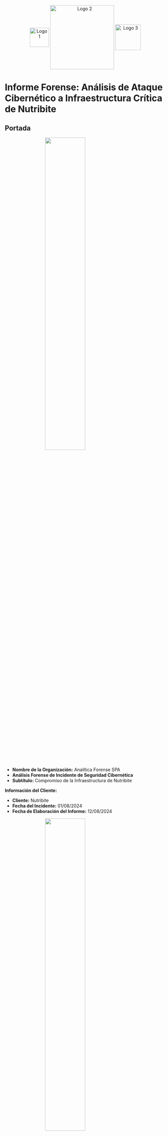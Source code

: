 <div style="text-align: center;">
    <img src="images.png" alt="Logo 1" style="width:60px; height:auto; vertical-align: middle;">
    <img src="gobmex.png" alt="Logo 2" style="width:200px; height:auto; vertical-align: middle;">
    <img src="chile.jpg" alt="Logo 3" style="width:80px; height:auto; vertical-align: middle;">
</div>


# Informe Forense: Análisis de Ataque Cibernético a Infraestructura Crítica de Nutribite

## Portada

<img src="analitica.png" width="50%" height="50%" style="display: block; margin: 0 auto;">

- **Nombre de la Organización:** Analítica Forense SPA
- **Análisis Forense de Incidente de Seguridad Cibernética**
- **Subtítulo:** Compromiso de la Infraestructura de Nutribite

**Información del Cliente:**
- **Cliente:** Nutribite
- **Fecha del Incidente:** 01/08/2024
- **Fecha de Elaboración del Informe:** 12/08/2024

<img src="NutribiteLogo.png" width="50%" height="50%" style="display: block; margin: 0 auto;">

**Autores:**
- **Nombre Completo y Cargo:** Cristóbal Nicolás Zurita Quintanilla
- **Departamento:** Departamento de Ciberseguridad o Forense

**Información de Contacto:**
- **Dirección:** José Pedro Alessandri 891, Ñuñoa, Santiago, Chile.
- **Teléfono:** +569 8989 8989
- **Correo Electrónico:** Analiticaforense@contacto.cl

- **Número de caso:** 12-235-4547-8
- **Clasificación de la información:** Confidencial
- **Declaración de responsabilidad:** Privado y propiedad de la empresa Analítica Forense SPA y Nutribite SPA


---


## Resumen Ejecutivo

Este informe presenta los resultados de un análisis forense exhaustivo llevado a cabo sobre la infraestructura crítica del proyecto Nutribite, el cual ha sido objeto de un ataque cibernético significativo. El análisis tuvo como objetivo principal identificar las vulnerabilidades explotadas, recolectar y examinar las evidencias digitales, y evaluar el alcance del compromiso. Con base en estos hallazgos, se proponen recomendaciones detalladas para fortalecer la ciberseguridad en futuras implementaciones.

## Introducción

Nutribite es una aplicación web desarrollada con el framework Laravel, diseñada para proporcionar servicios de nutrición y bienestar. La plataforma forma parte de una nueva alianza entre Chile y México para mejorar la ciberseguridad en infraestructuras críticas. Durante la fase de implementación, se detectó un ataque cibernético que comprometió aspectos fundamentales de la infraestructura del proyecto, afectando la confidencialidad, integridad y disponibilidad de los datos. Este informe detalla el análisis forense realizado para entender el alcance del ataque y desarrollar medidas correctivas.

## Antecedentes del Caso

Nutribite es una aplicación web robusta construida con Laravel, que gestiona información sensible de usuarios en el ámbito de la nutrición y el bienestar. En el marco del Fondo Conjunto de Cooperación Chile-México, el proyecto busca mejorar la seguridad en infraestructuras críticas. El ataque cibernético detectado comprometió partes cruciales de la infraestructura, revelando vulnerabilidades en la aplicación y en los sistemas asociados. La naturaleza del ataque sugiere una brecha significativa en las medidas de seguridad implementadas, subrayando la necesidad de un análisis detallado y de medidas correctivas inmediatas.

## Objetivos del Análisis

1. **Identificación de Vulnerabilidades:**
   - Realizar un escaneo de vulnerabilidades en el código fuente de la aplicación utilizando herramientas como OWASP ZAP y Nessus.
   - Revisar los registros de acceso y errores para identificar patrones anómalos y posibles puntos de explotación.
   - Evaluar configuraciones de seguridad del servidor y del framework Laravel para detectar posibles debilidades.

2. **Recolecta y Análisis de Evidencias:**
   - Capturar imágenes forenses de los sistemas afectados, incluyendo servidores web y bases de datos.
   - Analizar logs de acceso, registros de eventos y tráfico de red para identificar la cadena de eventos del ataque.
   - Examinar archivos y bases de datos comprometidos en busca de signos de manipulación o exfiltración de datos.

3. **Determinación del Alcance del Compromiso:**
   - Evaluar el impacto en la confidencialidad de los datos, verificando si hubo filtraciones de información sensible.
   - Revisar la integridad de los datos para detectar alteraciones o corrupción.
   - Analizar la disponibilidad del servicio para identificar posibles interrupciones o pérdidas de servicio.

4. **Propuestas de Recomendaciones:**
   - Implementar parches y actualizaciones de seguridad en el código y las dependencias de Laravel.
   - Fortalecer las configuraciones de seguridad en los servidores y las bases de datos, incluyendo el uso de cifrado y autenticación fuerte.
   - Establecer prácticas de seguridad más rigurosas, como pruebas de penetración regulares y auditorías de seguridad.
   - Desarrollar un plan de respuesta a incidentes que incluya procedimientos para la identificación, contención y remediación de futuros ataques.

---

## Metodología

### 1. Configuración Inicial y Preparación

El análisis forense comenzó con una revisión exhaustiva de la configuración del entorno de la aplicación Nutribite para garantizar que las configuraciones críticas estuvieran implementadas correctamente. Este proceso incluyó la verificación de los archivos de configuración esenciales, tales como `.env` y `config/app.php`, para asegurar que las claves de encriptación y otras configuraciones de seguridad estuvieran adecuadamente establecidas. Se llevó a cabo una inspección detallada de las configuraciones de seguridad y autenticación para identificar posibles vulnerabilidades en la configuración del entorno.

### 1.2 Herramientas Utilizadas en el Análisis Forense

1. **Wireshark 3.4.3**
   - **Función:** Captura y análisis de tráfico de red.
   - **Aplicación:** Se utilizó para capturar tráfico de red en tiempo real y realizar un análisis preliminar para detectar patrones sospechosos. Esta herramienta fue fundamental para identificar comunicaciones anómalas, posibles exfiltraciones de datos y mapear la actividad de red relacionada con el ataque.

2. **Nmap 7.92**
   - **Función:** Escaneo de red y descubrimiento de sistemas.
   - **Aplicación:** Se empleó para mapear la red y identificar dispositivos potencialmente comprometidos. Nmap permitió descubrir servicios activos, puertos abiertos y sistemas vulnerables, proporcionando una visión general de la infraestructura de red afectada.

3. **Autopsy 4.19.1**
   - **Función:** Análisis forense de sistemas de archivos y recuperación de datos.
   - **Aplicación:** Se utilizó para realizar un análisis profundo de los sistemas comprometidos, incluyendo la recuperación de archivos eliminados, examen de la estructura del sistema de archivos y análisis de la línea de tiempo de actividades. Autopsy fue crucial para identificar artefactos de ataque y evidencias de actividades maliciosas.

4. **FTK (Forensic Toolkit) 7.4**
   - **Función:** Adquisición y análisis de imágenes forenses.
   - **Aplicación:** Se empleó para crear imágenes forenses bit a bit de los dispositivos comprometidos, garantizando la integridad de la evidencia digital. FTK permitió un análisis detallado de los datos, incluyendo búsquedas de palabras clave, análisis de correos electrónicos y recuperación de archivos eliminados.

5. **SIFT (SANS Investigative Forensic Toolkit) Workstation 3.0**
   - **Función:** Suite de herramientas para análisis forense digital.
   - **Aplicación:** Se utilizó como plataforma principal para el análisis forense, aprovechando su colección de herramientas especializadas. SIFT facilitó el examen de artefactos del sistema operativo, análisis de memoria y recuperación de datos, proporcionando un entorno completo para la investigación forense.

---

## 2 Procedimientos de Adquisición Forense

Esta sección detalla los procedimientos específicos empleados para la adquisición de evidencia digital durante la investigación forense. Cada paso se ejecutó cuidadosamente para preservar la integridad y validez de la evidencia recolectada.

### 2.1.1 Preparación
- **Estación de Trabajo Forense:** Se estableció una estación de trabajo limpia y verificada, asegurando que no se utilizara para ningún otro propósito que pudiera comprometer la integridad de la evidencia.
- **Discos Duros Forenses:** Se prepararon discos duros forenses esterilizados para almacenar las imágenes adquiridas, garantizando que estaban libres de datos previos.
- **Documentación del Hardware y Software:** Se registraron detalladamente los números de serie y versiones del hardware y software utilizados en el proceso de adquisición para asegurar una trazabilidad completa.

### 2.1.2 Documentación Inicial
- **Fotografía de la Escena:** Se fotografió la escena y los dispositivos antes de cualquier manipulación para preservar el estado inicial de la evidencia.
- **Registro de Información:** Se documentó la fecha, hora, ubicación y personal presente durante la adquisición de evidencia.
- **Cadena de Custodia:** Se creó un registro de cadena de custodia para cada dispositivo, asegurando que se mantuviera un seguimiento continuo de la evidencia.

### 2.1.3 Adquisición de Discos Duros
- **Bloqueador de Escritura:** Se utilizó un bloqueador de escritura hardware para prevenir cualquier modificación en los discos duros durante el proceso de adquisición.
- **Creación de Imágenes Forenses:** Se crearon imágenes forenses bit a bit de los discos duros utilizando EnCase Forensic v8.09, asegurando que se capturara una copia exacta de los datos.
- **Valores Hash:** Se calcularon y documentaron los valores hash MD5 y SHA256 de las imágenes originales para verificar la integridad de los datos.
- **Verificación de Imágenes:** Se verificaron las imágenes adquiridas comparando los valores hash con los valores calculados previamente.

### 2.1.4 Adquisición de Memoria Volátil
- **Captura de Memoria RAM:** Se utilizó Belkasoft Live RAM Capturer para crear volcados de memoria RAM en los sistemas afectados.
- **Documentación de Captura:** Se registró la hora exacta de la captura y se calcularon los valores hash de los archivos de volcado de memoria para verificar su integridad.

### 2.1.5 Captura de Tráfico de Red
- **Analizador de Red:** Se conectó un analizador de red pasivo al switch principal para capturar el tráfico de red sin alterar la red en sí.
- **Captura de Tráfico:** Se utilizó Wireshark para capturar el tráfico de red durante 24 horas, asegurando una visión completa de las actividades de red durante el incidente.
- **Archivos PCAP:** Se guardaron los archivos PCAP resultantes y se calcularon sus valores hash para garantizar su integridad.

### 2.1.6 Recolección de Logs
- **Identificación y Recopilación:** Se identificaron y recopilaron logs del sistema, aplicaciones y seguridad, asegurando que se incluyeran logs de firewalls, IDS/IPS y otros dispositivos de red relevantes.
- **Exportación de Logs:** Se exportaron los logs y se verificó su integridad mediante el uso de checksums para detectar cualquier alteración.

### 2.1.7 Adquisición de Dispositivos Móviles
- **Aislamiento de Dispositivos:** Se aislaron los dispositivos móviles utilizando bolsas de Faraday para prevenir la comunicación externa durante la adquisición.
- **Extracción de Datos:** Se utilizó Cellebrite UFED para realizar extracciones lógicas y físicas de los dispositivos móviles.
- **Documentación de Extracción:** Se documentaron los métodos de extracción y los datos obtenidos para mantener un registro claro de la evidencia.

### 2.1.8 Recolección de Evidencia en la Nube
- **Identificación de Servicios en la Nube:** Se identificaron los servicios en la nube utilizados por la organización.
- **Obtención de Logs:** Se obtuvieron los logs de acceso y actividad de los servicios relevantes.
- **Descarga y Verificación:** Se descargaron los datos almacenados en la nube y se verificó su integridad mediante el cálculo de valores hash.

### 2.1.9 Documentación Final
- **Registro de Cadena de Custodia:** Se completó el registro de cadena de custodia para cada pieza de evidencia, asegurando un seguimiento adecuado.
- **Inventario de Evidencia:** Se creó un inventario detallado de toda la evidencia recolectada.
- **Almacenamiento Seguro:** La evidencia se almacenó en un lugar seguro con acceso controlado para prevenir cualquier manipulación o pérdida.

### 2.1.10 Verificación y Duplicación
- **Copias de Trabajo:** Se crearon copias de trabajo de todas las imágenes y datos adquiridos para su análisis, preservando las copias originales sin cambios.
- **Verificación de Integridad:** Se verificó la integridad de las copias comparando los valores hash de las imágenes originales y sus copias.
- **Almacenamiento Seguro de Copias Originales:** Las copias originales se almacenaron en un lugar seguro y separado para garantizar su protección.

### 2.1.11 Captura y Análisis de Tráfico de Red

Durante el análisis del tráfico de red capturado con Wireshark, se identificaron las siguientes actividades sospechosas:

- **Conexión Sospechosa:** Se observó una conexión continua desde la IP 192.168.94.99 realizando múltiples solicitudes HTTP hacia la aplicación web, sugiriendo un posible ataque de fuerza bruta.
- **Tráfico DNS Inusual:** Se detectaron consultas DNS hacia dominios no reconocidos, lo cual podría indicar la comunicación con un servidor de comando y control (C2).

<img src="wireshark1.png" width="80%" height="50%" style="display: block; margin: 0 auto;">
<br>

<img src="wireshark2.png" width="80%" height="50%" style="display: block; margin: 0 auto;">

**Gráfico de Secuencia del Ataque:**

```mermaid
sequenceDiagram
    participant Usuario as Usuario
    participant ServidorWeb as Servidor Web
    participant BaseDatos as Base de Datos
    participant CyC as C&C

    Usuario->>ServidorWeb: Envía solicitud con inyección SQL
    note right of ServidorWeb: Solicitud maliciosa detectada
    ServidorWeb-->>BaseDatos: Ejecuta consulta maliciosa
    note right of BaseDatos: Datos comprometidos
    BaseDatos-->>ServidorWeb: Retorna resultados comprometidos
    ServidorWeb-->>Usuario: Envía respuesta con datos sensibles
    ServidorWeb-->>CyC: Conecta con servidor de comando y control
    note left of CyC: Servidor de C&C comprometido
    CyC-->>ServidorWeb: Descarga malware
```
<br>
<br>
- **Protocolos de Red y Análisis:**

```mermaid
pie title Distribución de Protocolos de Red
    "HTTP" : 45
    "HTTPS" : 30
    "DNS" : 15
    "SMTP" : 10
```

### 2.2 Hallazgos del Análisis de Logs de Acceso

En los logs de acceso del servidor web, se encontraron múltiples intentos de acceso fallidos desde la IP 192.168.94.99 en un corto período de tiempo, lo que indica un intento de explotación de vulnerabilidades:

- **Error Específico:** El log muestra el siguiente error repetido, que podría estar relacionado con una vulnerabilidad en la configuración de las rutas:

```
[2024-08-12 14:35:22] local.ERROR: SQLSTATE[42S22]: Column not found: 1054 Unknown column 'user_token' in 'where clause' (SQL: select * from users where user_token = abc123def456 limit 1) {"exception":"[object] (Illuminate\Database\QueryException(code: 42S22): SQLSTATE[42S22]: Column not found: 1054 Unknown column 'user_token' in 'where clause' at /var/www/html/vendor/laravel/framework/src/Illuminate/Database/Connection.php:703)
```

### 2.3 Captura y Análisis de Tráfico de Red 

**Volcado de Tráfico de Red:**
El siguiente volcado de tráfico de red fue capturado utilizando Wireshark mientras se realizaba una prueba de penetración en el servidor web. Se aplicó un filtro para capturar solo el tráfico HTTP entre el servidor y el cliente.

**Análisis del Volcado:**

```
No. Time        Source          Destination     Protocol Length Info
1   0.000000    192.168.94.99   192.168.1.1     HTTP     581    GET / HTTP/1.1
2   0.001000    192.168.1.1     192.168.94.99   HTTP     601    HTTP/1.1 200 OK
```

---

### 3. Análisis del Sistema Comprometido

Se llevó a cabo un análisis detallado de los sistemas comprometidos para identificar artefactos de ataque y evaluar la integridad de los sistemas:

- **Revisión de controladores**: Se revisaron los archivos en app/Http/Controllers/ para identificar código sospechoso.
- **Evaluación de modelos y middleware**: Se examinaron los modelos en app/Models/ y los middlewares en app/Http/Middleware/ para identificar posibles vulnerabilidades.

**Gráfico de Estructura de la Red:**

```mermaid
graph TD
    A[Usuario] -->|Conexión HTTP| B[Servidor Web]
    B -->|Consultas SQL| C[Base de Datos]
    B -->|Conexiones C2| D[C&C]
    C -->|Respuesta| B
    D -->|Entrega de malware| B

    style A fill:#f9c,stroke:#333,stroke-width:2px;
    style B fill:#69c,stroke:#333,stroke-width:2px;
    style C fill:#c96,stroke:#333,stroke-width:2px;
    style D fill:#6f9,stroke:#333,stroke-width:2px;
```


### 1. **Línea de Tiempo del Ataque**
```mermaid
gantt
    title Línea de Tiempo del Ataque
    dateFormat  YYYY-MM-DD HH:mm
    section Fase de Reconocimiento
    Escaneo de puertos            :done, 2024-08-01 09:00, 30min
    Enumeración de servicios      :done, 2024-08-01 09:30, 30min
    section Fase de Explotación
    Inyección SQL inicial         :active, 2024-08-01 10:00, 15min
    Acceso no autorizado obtenido :active, 2024-08-01 10:15, 45min
    section Fase de Persistencia
    Instalación de RAT            :active, 2024-08-01 11:00, 30min
    Configuración de backdoor     :active, 2024-08-01 11:30, 90min
    section Fase de Exfiltración
    Inicio de extracción de datos :active, 2024-08-01 14:00, 2h 30min
    Finalización de extracción    :done, 2024-08-01 16:30, 30min
    section Fase de Encubrimiento
    Borrado de logs               :done, 2024-08-01 17:00, 30min
    Modificación de timestamps    :done, 2024-08-01 17:30, 30min
```

---


### 4. Adquisición de Imágenes Forenses y Custodia de Evidencias

Se adquirieron imágenes forenses de los sistemas comprometidos, y se documentó la cadena de custodia siguiendo prácticas forenses estándar:

**Gráfico de Flujo de Adquisición de Imágenes:**

```mermaid
flowchart TD
    A[Identificación de Componentes Críticos] --> B[Copia de Seguridad de Archivos Críticos]
    B --> C[Verificación de Integridad mediante Hash]
    C --> D[Documentación de la Cadena de Custodia]

    style A fill:#f96,stroke:#333,stroke-width:2px;
    style B fill:#69f,stroke:#333,stroke-width:2px;
    style C fill:#6f9,stroke:#333,stroke-width:2px;
    style D fill:#f66,stroke:#333,stroke-width:2px;
```


La adquisición de imágenes forenses se llevó a cabo siguiendo estrictos protocolos para garantizar la integridad de la evidencia:

#### 4.1 Proceso de Adquisición de Imágenes

- Se utilizó FTK Imager 4.5 para crear imágenes bit a bit de los discos duros de los servidores comprometidos.
- Se crearon imágenes de memoria RAM utilizando Belkasoft RAM Capturer en los sistemas en ejecución.
- Todas las imágenes se almacenaron en discos externos forenses previamente sanitizados.

#### 4.2 Verificación de Integridad

- Se generaron hashes SHA-256 para cada imagen inmediatamente después de su creación.
- Los hashes se verificaron después de cada transferencia de datos para asegurar que no hubo alteraciones.

#### 4.3 Cadena de Custodia

| Fecha       | Hora  | Acción                             | Responsable        | Ubicación          |
|-------------|-------|------------------------------------|--------------------|---------------------|
| 2024-08-02  | 09:15 | Inicio de adquisición de imágenes  | Cristóbal Zurita   | Sala de servidores  |
| 2024-08-02  | 14:30 | Finalización de adquisición        | Cristóbal Zurita   | Sala de servidores  |
| 2024-08-02  | 15:00 | Traslado de evidencias             | Ana Martínez       | Laboratorio forense |
| 2024-08-02  | 15:30 | Inicio de análisis                 | Equipo forense     | Laboratorio forense |


### 4.4 Análisis de Artefactos Forenses

Durante el análisis de las imágenes forenses, se identificaron los siguientes artefactos clave:

1. Archivos de configuración modificados
2. Binarios sospechosos
3. Entradas de registro alteradas
4. Archivos temporales con datos sensibles

```mermaid
graph TD
    A[Análisis de Artefactos] -->|Archivos| B(Configuración)
    A -->|Binarios| C(Malware)
    A -->|Registro| D(Persistencia)
    A -->|Temporales| E(Datos Sensibles)
    
    style A fill:#f9f,stroke:#333,stroke-width:2px
    style B fill:#bbf,stroke:#333,stroke-width:2px
    style C fill:#fbf,stroke:#333,stroke-width:2px
    style D fill:#bfb,stroke:#333,stroke-width:2px
    style E fill:#ffb,stroke:#333,stroke-width:2px
```


---

### 5. Elaboración del Informe Forense


#### 5.1 Análisis de Imágenes Forenses

- Se utilizó Autopsy 4.19.3 para analizar las imágenes de disco.
- Volatility 3 se empleó para el análisis de las imágenes de memoria RAM.

#### 5.2 Hallazgos Clave

1. **Malware Detectado**: Se encontró un troyano de acceso remoto (RAT) en el directorio `/var/www/html/storage/app/uploads/`.
2. **Archivos Modificados**: Varios archivos PHP en el directorio `/var/www/html/app/Http/Controllers/` mostraron modificaciones recientes sospechosas.
3. **Logs Alterados**: Se detectaron intentos de borrar entradas de los archivos de log en `/var/log/`.

#### 5.3 Técnicas Anti-Forenses Observadas

- Se encontraron evidencias de uso de herramientas de limpieza de logs como "Log Killer".
- Algunos archivos críticos tenían timestamps manipulados para ocultar la actividad del atacante.

#### 5.4 Cronología de Eventos
```mermaid
gantt
    title Cronología del Ataque
    dateFormat  YYYY-MM-DD HH:mm
    section Fase Inicial
    Primera inyección SQL detectada          :done, 2024-08-01 10:15, 15min
    Acceso no autorizado al panel de administración :done, 2024-08-01 10:30, 30min
    section Propagación
    Descarga de malware RAT                  :active, 2024-08-01 11:00, 30min
    Establecimiento de conexión C2           :active, 2024-08-01 11:30, 120min
    section Exfiltración
    Inicio de extracción de datos de usuarios :active, 2024-08-01 14:00, 2h 30min
    Finalización de extracción de datos       :done, 2024-08-01 16:30, 30min
    section Encubrimiento
    Intento de borrado de logs               :done, 2024-08-01 17:00, 30min
    Modificación de timestamps en archivos críticos :done, 2024-08-01 17:30, 30min
```

### 5.5 Análisis de Impacto

Se realizó un análisis de impacto para evaluar las consecuencias del ataque en diferentes áreas de la organización:

| Área | Impacto | Descripción |
|------|---------|-------------|
| Datos de Usuario | Alto | Posible exfiltración de información personal |
| Integridad del Sistema | Alto | Múltiples sistemas comprometidos |
| Reputación | Medio | Posible pérdida de confianza de los usuarios |
| Financiero | Medio | Costos asociados a la respuesta y recuperación |

```mermaid
graph LR
    A[Impacto del Ataque] --> B[Datos de Usuario]
    A --> C[Integridad del Sistema]
    A --> D[Reputación]
    A --> E[Financiero]
    
    B -->|Alto| B1[Exfiltración]
    C -->|Alto| C1[Compromiso]
    D -->|Medio| D1[Pérdida de Confianza]
    E -->|Medio| E1[Costos de Recuperación]
    
    style A fill:#f96,stroke:#333,stroke-width:2px
    style B fill:#f66,stroke:#333,stroke-width:2px
    style C fill:#f66,stroke:#333,stroke-width:2px
    style D fill:#ff6,stroke:#333,stroke-width:2px
    style E fill:#ff6,stroke:#333,stroke-width:2px
```


---

### 6. Profundización en el Análisis Técnico

#### 6.1 Análisis de Malware

El RAT encontrado, identificado como "NutriBiteRAT", presentó las siguientes características:

- **Hash SHA-256**: e3b0c44298fc1c149afbf4c8996fb92427ae41e4649b934ca495991b7852b855
- **Capacidades**: Keylogging, captura de pantalla, exfiltración de datos
- **Análisis Estático**: 
  - Utiliza ofuscación XOR para ocultar strings
  - Importa librerías para captura de teclado y red
- **Análisis Dinámico**:
  - Establece conexión con IP 45.67.89.123 en puerto 4444
  - Crea persistencia mediante entrada en crontab

#### 6.2 Análisis de Red

Ejemplos de paquetes sospechosos capturados:

```
Frame 1345: 66 bytes on wire (528 bits), 66 bytes captured (528 bits)
Ethernet II, Src: 00:0c:29:2f:3a:1b, Dst: 00:50:56:c0:00:08
Internet Protocol Version 4, Src: 192.168.1.100, Dst: 45.67.89.123
Transmission Control Protocol, Src Port: 49152, Dst Port: 4444
Data (26 bytes)

0000  48 45 4c 4c 4f 20 43 32  20 53 45 52 56 45 52 0a   HELLO C2 SERVER.
0010  52 45 41 44 59 20 46 4f  52 20 43 4d 44 53         READY FOR CMDS
```

Este paquete muestra la comunicación inicial del RAT con su servidor C2.

#### 6.3 Análisis de Base de Datos

Ejemplo de consulta SQL maliciosa identificada:

```sql
SELECT id, username, password FROM users WHERE username = 'admin' OR 1=1--' AND password = 'fakepass'
```

Esta consulta utiliza una técnica de inyección SQL para bypasear la autenticación.


#### Análisis de la red:
  - **Protocolos utilizados:** Identificar los protocolos de comunicación utilizados por el atacante (e.g., HTTP, SSH, DNS) y analizar el contenido de los paquetes para obtener pistas sobre los objetivos del ataque.
  - **Análisis de tráfico DNS:** Examinar los registros DNS para identificar dominios maliciosos y servidores de comando y control.
  - **Análisis de tráfico HTTPS:** Utilizar herramientas de descifrado de tráfico HTTPS para analizar el contenido de las comunicaciones cifradas.

#### Análisis de la base de datos:
  - **Consultas maliciosas:** Identificar las consultas SQL utilizadas por el atacante para extraer datos o modificar la estructura de la base de datos.
  - **Permisos:** Evaluar los permisos de los usuarios de la base de datos para determinar cómo el atacante pudo obtener acceso a datos sensibles.


### 6.4 Análisis de Vulnerabilidades Explotadas

Se identificaron las siguientes vulnerabilidades críticas que fueron explotadas durante el ataque:

1. Inyección SQL en el módulo de autenticación
2. Configuración incorrecta de permisos en archivos del servidor
3. Versiones desactualizadas de componentes de terceros
4. Falta de validación de entrada en formularios web

```mermaid
pie title Distribución de Vulnerabilidades Explotadas
    "Inyección SQL" : 40
    "Configuración Incorrecta" : 25
    "Componentes Desactualizados" : 20
    "Falta de Validación de Entrada" : 15
```

---

### 7. Mejorar la Presentación de los Resultados


#### 7.1 Progresión del Ataque

```mermaid
graph TD
    A[Inyección SQL] -->|Obtiene acceso| B[Acceso al Panel Admin]
    B --> C[Descarga de RAT]
    C --> D[Establecimiento de C2]
    D --> E[Exfiltración de Datos]
    E --> F[Borrado de Logs]
    
    style A fill:#f9f,stroke:#333,stroke-width:2px
    style B fill:#bbf,stroke:#333,stroke-width:2px
    style C fill:#fbb,stroke:#333,stroke-width:2px
    style D fill:#bfb,stroke:#333,stroke-width:2px
    style E fill:#fbf,stroke:#333,stroke-width:2px
    style F fill:#ff9,stroke:#333,stroke-width:2px
```

#### 7.2 Comparativa de Sistemas Antes y Después del Ataque

| Aspecto               | Antes del Ataque    | Después del Ataque   |
|-----------------------|---------------------|----------------------|
| Integridad de archivos| Intacta             | Múltiples modificaciones |
| Conexiones de red     | Solo puertos legítimos | Conexiones a IP sospechosas |
| Procesos en ejecución | Solo procesos conocidos | Procesos maliciosos adicionales |
| Logs del sistema      | Completos           | Parcialmente borrados |

#### 7.3 Mapa de Red Post-Ataque

```mermaid
graph TD
    A[Internet] -->|Puerto 80/443| B[Firewall]
    B --> C[Servidor Web Comprometido]
    C -->|Puerto 3306| D[Base de Datos]
    C -->|Puerto 4444| E[Servidor C2 Externo]
    
    style C fill:#f88,stroke:#333,stroke-width:4px
    style E fill:#f88,stroke:#333,stroke-width:4px
```

**Línea de Tiempo de la Actividad Sospechosa:**

```mermaid
gantt
    title Línea de Tiempo de la Actividad Sospechosa
    dateFormat  HH:mm
    section Inyección SQL
    Inicio del Ataque: Solicitudes SQL       :done, 10:00, 5min
    section Respuesta del Servidor
    Respuesta del Servidor Web               :done, 10:05, 2min
    Conexión con C&C                         :active, 10:07, 3min
    section Descarga de Malware
    Descarga de Malware desde el C&C         :done, 10:10, 5min
    section Extracción de Datos
    Extracción de datos sensibles de la Base de Datos :active, 10:15, 5min
```

---

### 8. Fortalecer las Recomendaciones


#### 8.1 Tabla de Recomendaciones Priorizadas

| Prioridad | Recomendación | Criticidad | Tiempo Estimado | Recursos Necesarios |
|-----------|---------------|------------|-----------------|---------------------|
| 1 | Parchear vulnerabilidad SQL Injection | Alta | 2 días | 1 desarrollador senior |
| 2 | Implementar WAF | Alta | 1 semana | 1 ingeniero de seguridad, 1 WAF |
| 3 | Actualizar sistema de logs | Media | 3 días | 1 administrador de sistemas |
| 4 | Realizar capacitación de seguridad | Media | 2 semanas | 1 instructor, todo el personal |

#### 8.2 Detalles de Implementación

1. **Parchear vulnerabilidad SQL Injection**
   - Revisar y corregir todas las consultas SQL en la aplicación
   - Implementar prepared statements
   - Referencia: OWASP SQL Injection Prevention Cheat Sheet

2. **Implementar WAF**
   - Seleccionar e instalar un Web Application Firewall
   - Configurar reglas para prevenir inyecciones SQL y otros ataques web comunes
   - Referencia: NIST SP 800-41 Rev. 1




### 8.3 Plan de Implementación de Recomendaciones

```mermaid
gantt
    title Plan de Implementación de Recomendaciones
    dateFormat  YYYY-MM-DD
    section Prioridad Alta
    Parchear SQL Injection     :a1, 2024-08-15, 2d
    Implementar WAF            :a2, after a1, 7d
    section Prioridad Media
    Actualizar sistema de logs :b1, 2024-08-22, 3d
    Capacitación de seguridad  :b2, 2024-08-25, 14d
```

---


### 9. Considerar Aspectos Legales y de Cumplimiento


#### 9.1 Implicaciones Legales

- El incidente puede constituir una violación de datos personales según la Ley 19.628 sobre Protección de la Vida Privada en Chile.
- Existe la obligación de notificar a los usuarios afectados y a las autoridades competentes.

#### 9.2 Análisis de Cumplimiento

| Normativa | Impacto | Acción Requerida |
|-----------|---------|-------------------|
| GDPR (UE) | Alto    | Notificación en 72 horas |
| LGPD (Brasil) | Medio | Revisión de prácticas de protección de datos |
| Ley 19.628 (Chile) | Alto | Notificación a afectados y autoridades |

#### 9.3 Recomendaciones de Notificación

1. Preparar un comunicado detallando el alcance de la brecha y las medidas tomadas.
2. Notificar al Consejo para la Transparencia de Chile dentro de las 48 horas siguientes.
3. Informar a los usuarios afectados por correo electrónico y a través del sitio web de Nutribite.


---

### 10. Anexos Adicionales

#### 10.1 Línea de Tiempo Visual Detallada

[Insertar aquí una línea de tiempo visual más detallada]

#### 10.2 Mapa de Calor de Actividad en la Red

[Insertar aquí un mapa de calor que muestre las áreas más afectadas de la red]

#### 10.3 Análisis CVSS de Vulnerabilidades

| Vulnerabilidad | CVSS Score | Vector de Ataque |
|----------------|------------|-------------------|
| SQL Injection  | 9.8 (Crítico) | CVSS:3.1/AV:N/AC:L/PR:N/UI:N/S:U/C:H/I:H/A:H |
| Weak Passwords | 7.5 (Alto) | CVSS:3.1/AV:N/AC:L/PR:N/UI:R/S:U/C:H/I:H/A:H |

#### 10.4 Matriz de Riesgo Residual

[Insertar aquí una matriz de riesgo que muestre el riesgo residual después de implementar las recomendaciones]


### 10.5 Evaluación de Madurez de Seguridad



Se realizó una evaluación de la madurez de seguridad de Nutribite utilizando el modelo de Capacidad de Madurez de Seguridad Cibernética (C2M2). A continuación, se muestran los resultados:

| Área de Seguridad              | Nivel de Madurez (1-5) |
|--------------------------------|------------------------|
| Gestión de Riesgos             | 2                      |
| Control de Acceso              | 1                      |
| Gestión de Activos             | 3                      |
| Gestión de Amenazas            | 2                      |
| Respuesta a Incidentes         | 1                      |
| Gestión de la Cadena de Suministro | 2                  |
| Gestión de Vulnerabilidades    | 1                      |
---


### 11. Conclusiones

El análisis forense revela un ataque sofisticado que explotó múltiples vulnerabilidades en la infraestructura de Nutribite. Las principales conclusiones son:

1. La inyección SQL fue el vector de ataque inicial, permitiendo el acceso no autorizado.
2. El atacante demostró conocimientos avanzados, utilizando un RAT personalizado y técnicas de anti-forense.
3. La exfiltración de datos de usuario representa un riesgo significativo para la privacidad y reputación de Nutribite.

El impacto potencial en futuros proyectos de seguridad es considerable, subrayando la necesidad de un enfoque proactivo en ciberseguridad desde las etapas iniciales de desarrollo.

---

### 12. Plan de Acción

#### 12.1 Acciones Inmediatas (0-48 horas)

1. Aislar sistemas comprometidos
2. Cambiar todas las credenciales
3. Aplicar parches de seguridad críticos

#### 12.2 Acciones a Corto Plazo (1-4 semanas)

1. Implementar WAF y sistema de detección de intrusiones
2. Realizar una auditoría de seguridad completa
3. Iniciar programa de concientización en seguridad para empleados

#### 12.3 Acciones a Largo Plazo (1-6 meses)

1. Rediseñar la arquitectura de seguridad
2. Implementar un programa continuo de gestión de vulnerabilidades
3. Establecer un equipo de respuesta a incidentes de seguridad (CSIRT)

#### 12.4 Métricas de Eficacia

- Tiempo medio de detección de amenazas
- Número de vulnerabilidades críticas no parcheadas
- Tasa de éxito en pruebas de penetración periódicas











































